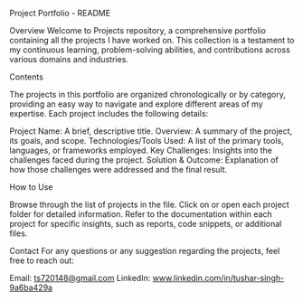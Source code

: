 
Project Portfolio - README

Overview
Welcome to Projects repository, a comprehensive portfolio containing all the projects I have worked on. This collection is a testament to my continuous learning, problem-solving abilities, and contributions across various domains and industries.

Contents

The projects in this portfolio are organized chronologically or by category, providing an easy way to navigate and explore different areas of my expertise. Each project includes the following details:

Project Name: A brief, descriptive title.
Overview: A summary of the project, its goals, and scope.
Technologies/Tools Used: A list of the primary tools, languages, or frameworks employed.
Key Challenges: Insights into the challenges faced during the project.
Solution & Outcome: Explanation of how those challenges were addressed and the final result.

How to Use

Browse through the list of projects in the file.
Click on or open each project folder for detailed information.
Refer to the documentation within each project for specific insights, such as reports, code snippets, or additional files.

Contact
For any questions or any suggestion regarding the projects, feel free to reach out:

Email: ts720148@gmail.com
LinkedIn: www.linkedin.com/in/tushar-singh-9a6ba429a
